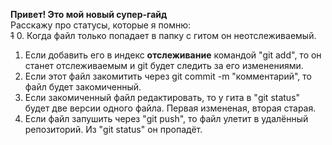 **Привет! Это мой новый супер-гайд**  
Расскажу про статусы, которые я помню:  
~~1~~ 0. Когда файл только попадает в папку с гитом он неотслеживаемый.  
1. Если добавить его в индекс __отслеживание__ командой "git add", то он станет отслеживаемым и git будет следить за его изменениями.  
2. Если этот файл закомитить через git commit -m "комментарий", то файл будет закомиченный.
3. Если закомиченный файл редактировать, то у гита в "git status" будет две версии одного файла. Первая измененая, вторая старая.
4. Если файл запушить через "git push", то файл улетит в удалённый репозиторий. Из "git status" он пропадёт.
